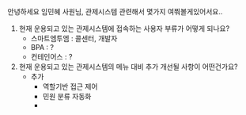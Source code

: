 안녕하세요 임민혜 사원님, 관제시스템 관련해서 몇가지 여쭤볼게있어서요..

1. 현재 운용되고 있는 관제시스템에 접속하는 사용자 부류가 어떻게 되나요?
	- 스마트엠투엠 : 콜센터, 개발자
	- BPA : ?
	- 컨테인어스 : ?
2. 현재 운용되고 있는 관제시스템의 메뉴 대비 추가 개선될 사항이 어떤건가요?
	- 추가
		- 역할기반 접근 제어
		- 민원 분류 자동화
		- 